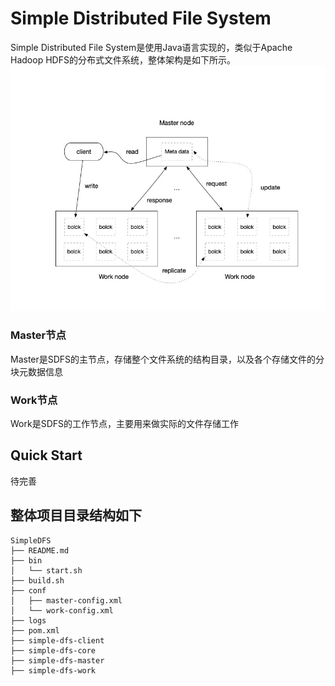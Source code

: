 Simple Distributed File System
==========================
Simple Distributed File System是使用Java语言实现的，类似于Apache Hadoop HDFS的分布式文件系统，整体架构是如下所示。
![architecture](introduce_image/simpledfs_architecture.jpg) 

### Master节点
Master是SDFS的主节点，存储整个文件系统的结构目录，以及各个存储文件的分块元数据信息

### Work节点
Work是SDFS的工作节点，主要用来做实际的文件存储工作

Quick Start
------------
待完善

整体项目目录结构如下
------------
```
SimpleDFS
├── README.md 
├── bin
│   └── start.sh
├── build.sh
├── conf
│   ├── master-config.xml
│   └── work-config.xml
├── logs
├── pom.xml
├── simple-dfs-client 
├── simple-dfs-core
├── simple-dfs-master
├── simple-dfs-work
```



